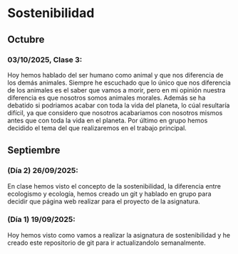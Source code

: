 # Sostenibilidad

## Octubre
### 03/10/2025, Clase 3:
Hoy hemos hablado del ser humano como animal y que nos diferencia de los demás animales. Siempre he escuchado que lo único que nos diferencia de los animales es el saber que vamos a morir, pero en mi opinión nuestra diferencia es que nosotros somos animales morales.
Además se ha debatido si podriamos acabar con toda la vida del planeta, lo cúal resultaría difícil, ya que considero que nosotros acabariamos con nosotros mismos antes que con toda la vida en el planeta.
Por último en grupo hemos decidido el tema del que realizaremos en el trabajo principal.

## Septiembre
### (Día 2) 26/09/2025:
En clase hemos visto el concepto de la sostenibilidad, la diferencia entre ecologismo y ecología, hemos creado un git y hablado en grupo para decidir que página web realizar para el proyecto de la asignatura.

### (Día 1) 19/09/2025:
Hoy hemos visto como vamos a realizar la asignatura de sostenibilidad y he creado este repositorio de git para ir actualizandolo semanalmente.




